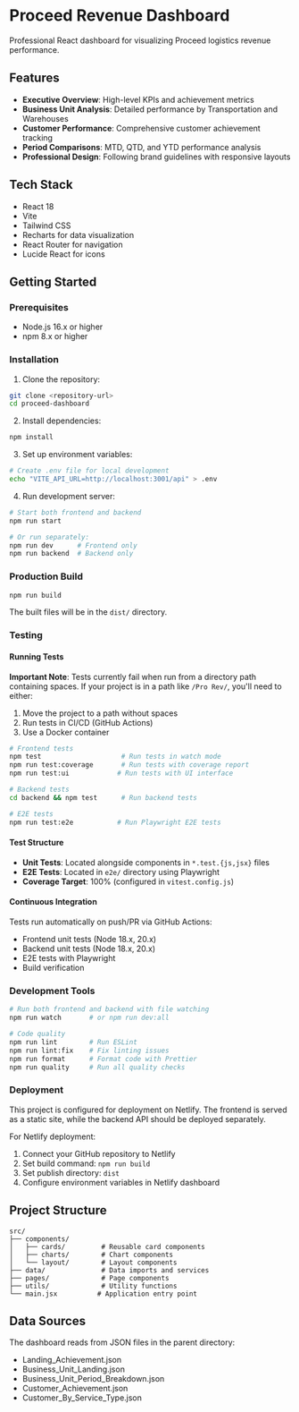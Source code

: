 # Proceed Revenue Dashboard

Professional React dashboard for visualizing Proceed logistics revenue performance.

## Features

- **Executive Overview**: High-level KPIs and achievement metrics
- **Business Unit Analysis**: Detailed performance by Transportation and Warehouses
- **Customer Performance**: Comprehensive customer achievement tracking
- **Period Comparisons**: MTD, QTD, and YTD performance analysis
- **Professional Design**: Following brand guidelines with responsive layouts

## Tech Stack

- React 18
- Vite
- Tailwind CSS
- Recharts for data visualization
- React Router for navigation
- Lucide React for icons

## Getting Started

### Prerequisites
- Node.js 16.x or higher
- npm 8.x or higher

### Installation

1. Clone the repository:
```bash
git clone <repository-url>
cd proceed-dashboard
```

2. Install dependencies:
```bash
npm install
```

3. Set up environment variables:
```bash
# Create .env file for local development
echo "VITE_API_URL=http://localhost:3001/api" > .env
```

4. Run development server:
```bash
# Start both frontend and backend
npm run start

# Or run separately:
npm run dev      # Frontend only
npm run backend  # Backend only
```

### Production Build

```bash
npm run build
```

The built files will be in the `dist/` directory.

### Testing

#### Running Tests

**Important Note**: Tests currently fail when run from a directory path containing spaces. If your project is in a path like `/Pro Rev/`, you'll need to either:
1. Move the project to a path without spaces
2. Run tests in CI/CD (GitHub Actions)
3. Use a Docker container

```bash
# Frontend tests
npm test                    # Run tests in watch mode
npm run test:coverage       # Run tests with coverage report
npm run test:ui            # Run tests with UI interface

# Backend tests
cd backend && npm test      # Run backend tests

# E2E tests
npm run test:e2e           # Run Playwright E2E tests
```

#### Test Structure

- **Unit Tests**: Located alongside components in `*.test.{js,jsx}` files
- **E2E Tests**: Located in `e2e/` directory using Playwright
- **Coverage Target**: 100% (configured in `vitest.config.js`)

#### Continuous Integration

Tests run automatically on push/PR via GitHub Actions:
- Frontend unit tests (Node 18.x, 20.x)
- Backend unit tests (Node 18.x, 20.x)
- E2E tests with Playwright
- Build verification

### Development Tools

```bash
# Run both frontend and backend with file watching
npm run watch       # or npm run dev:all

# Code quality
npm run lint        # Run ESLint
npm run lint:fix    # Fix linting issues
npm run format      # Format code with Prettier
npm run quality     # Run all quality checks
```

### Deployment

This project is configured for deployment on Netlify. The frontend is served as a static site, while the backend API should be deployed separately.

For Netlify deployment:
1. Connect your GitHub repository to Netlify
2. Set build command: `npm run build`
3. Set publish directory: `dist`
4. Configure environment variables in Netlify dashboard

## Project Structure

```
src/
├── components/
│   ├── cards/         # Reusable card components
│   ├── charts/        # Chart components
│   └── layout/        # Layout components
├── data/              # Data imports and services
├── pages/             # Page components
├── utils/             # Utility functions
└── main.jsx          # Application entry point
```

## Data Sources

The dashboard reads from JSON files in the parent directory:
- Landing_Achievement.json
- Business_Unit_Landing.json
- Business_Unit_Period_Breakdown.json
- Customer_Achievement.json
- Customer_By_Service_Type.json